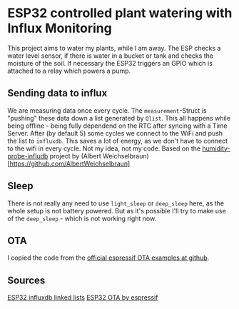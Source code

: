 # ESP32 controlled plant watering with Influx Monitoring
This project aims to water my plants, while I am away. The ESP checks a water level sensor, if there is water in a bucket or tank and checks the moisture of the soil. 
If necessary the ESP32 triggers an GPIO which is attached to a relay which powers a pump.

## Sending data to influx
We are measuring data once every cycle.
The `measurement`-Struct is "pushing" these data down a list generated by `Qlist`.
This all happens while being offline - being fully dependend on the RTC after syncing with a Time Server.
After (by default 5) some cycles we connect to the WiFi and push the list to `influxdb`. This saves a lot of energy, as we don't have to connect to the wifi in every cycle. 
Not my idea, not my code. Based on the [humidity-probe-infludb](https://github.com/AlbertWeichselbraun/humidity-probe-influxdb) project by (Albert Weichselbraun)[https://github.com/AlbertWeichselbraun]


## Sleep
There is not really any need to use `light_sleep` or `deep_sleep` here, as the whole setup is not battery powered.
But as it's possible I'll try to make use of the `deep_sleep` - which is not working right now.


## OTA
I copied the code from the [official espressif OTA examples at github](https://github.com/espressif/arduino-esp32/blob/master/libraries/Update/examples/AWS_S3_OTA_Update/AWS_S3_OTA_Update.ino).


## Sources
[ESP32 influxdb linked lists](https://github.com/AlbertWeichselbraun)
[ESP32 OTA by espressif](https://github.com/espressif/arduino-esp32/blob/master/libraries/Update/examples/AWS_S3_OTA_Update/AWS_S3_OTA_Update.ino)
